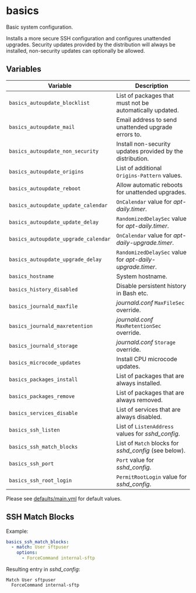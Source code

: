 # basics

Basic system configuration.

Installs a more secure SSH configuration and configures unattended upgrades.
Security updates provided by the distribution will always be installed,
non-security updates can optionally be allowed.

## Variables

| Variable | Description |
| --- | --- |
| `basics_autoupdate_blocklist` | List of packages that must not be automatically updated. |
| `basics_autoupdate_mail` | Email address to send unattended upgrade errors to. |
| `basics_autoupdate_non_security` | Install non-security updates provided by the distribution. |
| `basics_autoupdate_origins` | List of additional `Origins-Pattern` values. |
| `basics_autoupdate_reboot` | Allow automatic reboots for unattended upgrades. |
| `basics_autoupdate_update_calendar` | `OnCalendar` value for *apt-daily.timer*. |
| `basics_autoupdate_update_delay` | `RandomizedDelaySec` value for *apt-daily.timer*. |
| `basics_autoupdate_upgrade_calendar` | `OnCalendar` value for *apt-daily-upgrade.timer*. |
| `basics_autoupdate_upgrade_delay` | `RandomizedDelaySec` value for *apt-daily-upgrade.timer*. |
| `basics_hostname` | System hostname. |
| `basics_history_disabled` | Disable persistent history in Bash etc. |
| `basics_journald_maxfile` | *journald.conf* `MaxFileSec` override. |
| `basics_journald_maxretention` | *journald.conf* `MaxRetentionSec` override. |
| `basics_journald_storage` | *journald.conf* `Storage` override. |
| `basics_microcode_updates` | Install CPU microcode updates. |
| `basics_packages_install` | List of packages that are always installed. |
| `basics_packages_remove` | List of packages that are always removed. |
| `basics_services_disable` | List of services that are always disabled. |
| `basics_ssh_listen` | List of `ListenAddress` values for *sshd_config*. |
| `basics_ssh_match_blocks` | List of `Match` blocks for *sshd_config* (see below). |
| `basics_ssh_port` | `Port` value for *sshd_config*. |
| `basics_ssh_root_login` | `PermitRootLogin` value for *sshd_config*. |

Please see [defaults/main.yml](defaults/main.yml) for default values.

## SSH Match Blocks

Example:

```yaml
basics_ssh_match_blocks:
  - match: User sftpuser
    options:
      - ForceCommand internal-sftp
```

Resulting entry in *sshd_config*:

```
Match User sftpuser
  ForceCommand internal-sftp
```
